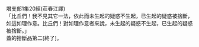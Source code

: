 增支部1集20經(莊春江譯)  
「比丘們！我不見其它一法，依此而未生起的疑惑不生起，已生起的疑惑被捨斷，如這如理作意。比丘們！對如理作意者來說，未生起的疑惑不生起，已生起的疑惑被捨斷。」  
蓋的捨斷品第二[終了]。  
  
  
